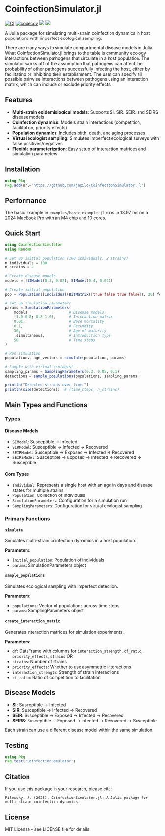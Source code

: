 # CoinfectionSimulator.jl

[![CI](https://github.com/japilo/CoinfectionSimulator.jl/workflows/CI/badge.svg)](https://github.com/japilo/CoinfectionSimulator.jl/actions)
[![codecov](https://codecov.io/gh/japilo/CoinfectionSimulator.jl/branch/main/graph/badge.svg)](https://codecov.io/gh/japilo/CoinfectionSimulator.jl)
[![](https://img.shields.io/badge/docs-stable-blue.svg)](https://japilo.github.io/CoinfectionSimulator.jl/stable)
[![](https://img.shields.io/badge/docs-dev-blue.svg)](https://japilo.github.io/CoinfectionSimulator.jl/dev)

A Julia package for simulating multi-strain coinfection dynamics in host populations with imperfect ecological sampling.

There are many ways to simulate compartmental disease models in Julia. What CoinfectionSimulator.jl brings to the table is community ecology interactions between pathogens that circulate in a host population. The simulator works off of the assumption that pathogens can affect the probability of other pathogens successfully infecting the host, either by facilitating or inhibiting their establishment. The user can specify all possible pairwise interactions between pathogens using an interaction matrix, which can include or exclude priority effects.

## Features

- **Multi-strain epidemiological models**: Supports SI, SIR, SEIR, and SEIRS disease models
- **Coinfection dynamics**: Models strain interactions (competition, facilitation, priority effects)
- **Population dynamics**: Includes birth, death, and aging processes
- **Virtual ecologist sampling**: Simulates imperfect ecological surveys with false positives/negatives
- **Flexible parameterization**: Easy setup of interaction matrices and simulation parameters

## Installation

```julia
using Pkg
Pkg.add(url="https://github.com/japilo/CoinfectionSimulator.jl")
```

## Performance

The basic example in `examples/basic_example.jl` runs in 13.97 ms on a 2024 MacBook Pro with an M4 chip and 10 cores.

## Quick Start

```julia
using CoinfectionSimulator
using Random

# Set up initial population (100 individuals, 2 strains)
n_individuals = 100
n_strains = 2

# Create disease models
models = [SIModel(0.3, 0.02), SIModel(0.4, 0.02)]

# Create initial population
pop = Population([Individual(BitMatrix([true false true false]), 20) for _ in 1:100])

# Set up simulation parameters
params = SimulationParameters(
    models,                  # Disease models
    [1.0 0.8; 0.8 1.0],      # Interaction matrix
    0.01,                    # Base mortality
    0.1,                     # Fecundity
    30,                      # Age of maturity
    :simultaneous,           # Introduction type
    50                       # Time steps
)

# Run simulation
populations, age_vectors = simulate(population, params)

# Sample with virtual ecologist
sampling_params = SamplingParameters(0.3, 0.05, 0.1)
detections = sample_populations(populations, sampling_params)

println("Detected strains over time:")
println(size(detections))  # (time_steps, n_strains)
```

## Main Types and Functions

### Types

#### Disease Models
- `SIModel`: Susceptible → Infected
- `SIRModel`: Susceptible → Infected → Recovered
- `SEIRModel`: Susceptible → Exposed → Infected → Recovered
- `SEIRSModel`: Susceptible → Exposed → Infected → Recovered → Susceptible

#### Core Types
- `Individual`: Represents a single host with an age in days and disease states for multiple strains
- `Population`: Collection of individuals
- `SimulationParameters`: Configuration for a simulation run
- `SamplingParameters`: Configuration for virtual ecologist sampling

### Primary Functions

#### `simulate`

Simulates multi-strain coinfection dynamics in a host population.

**Parameters:**
- `initial_population`: Population of individuals
- `params`: SimulationParameters object

#### `sample_populations`

Simulates ecological sampling with imperfect detection.

**Parameters:**
- `populations`: Vector of populations across time steps
- `params`: SamplingParameters object

#### `create_interaction_matrix`

Generates interaction matrices for simulation experiments.

**Parameters:**
- `df`: DataFrame with columns for `interaction_strength`, `cf_ratio`, `priority_effects`, `strains`
OR
- `strains`: Number of strains
- `priority_effects`: Whether to use asymmetric interactions
- `interaction_strength`: Strength of strain interactions
- `cf_ratio`: Ratio of competition to facilitation

## Disease Models

- **SI**: Susceptible → Infected
- **SIR**: Susceptible → Infected → Recovered
- **SEIR**: Susceptible → Exposed → Infected → Recovered
- **SEIRS**: Susceptible → Exposed → Infected → Recovered → Susceptible

Each strain can use a different disease model within the same simulation.

## Testing

```julia
using Pkg
Pkg.test("CoinfectionSimulator")
```

## Citation

If you use this package in your research, please cite:

```
Pilowsky, J. (2025). CoinfectionSimulator.jl: A Julia package for multi-strain coinfection dynamics.
```

## License

MIT License - see LICENSE file for details.
